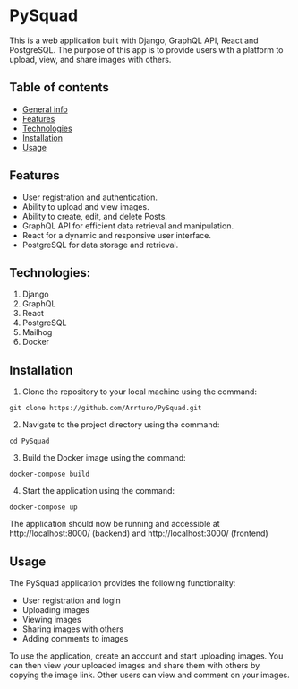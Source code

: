 # PySquad
This is a web application built with Django, GraphQL API, React and PostgreSQL. The purpose of this app is to provide users with a platform to upload, view, and share images with others.

## Table of contents
* [General info](#pysquad)
* [Features](#features)
* [Technologies](#technologies)
* [Installation](#installation)
* [Usage](#usage)

## Features
- User registration and authentication.
- Ability to upload and view images.
- Ability to create, edit, and delete Posts.
- GraphQL API for efficient data retrieval and manipulation.
- React for a dynamic and responsive user interface.
- PostgreSQL for data storage and retrieval.

## Technologies:
1. Django
2. GraphQL
3. React
4. PostgreSQL
5. Mailhog
6. Docker

## Installation
1. Clone the repository to your local machine using the command: 
```
git clone https://github.com/Arrturo/PySquad.git
```
2. Navigate to the project directory using the command: 
```
cd PySquad
```
3. Build the Docker image using the command: 
```
docker-compose build
```
4. Start the application using the command: 
```
docker-compose up
```
The application should now be running and accessible at http://localhost:8000/ (backend) and http://localhost:3000/ (frontend)

## Usage
The PySquad application provides the following functionality:
* User registration and login
* Uploading images
* Viewing images
* Sharing images with others
* Adding comments to images

To use the application, create an account and start uploading images. You can then view your uploaded images and share them with others by copying the image link. Other users can view and comment on your images.
